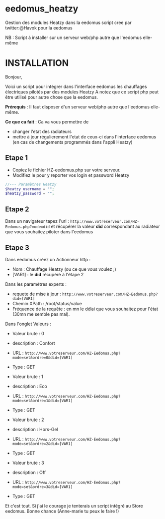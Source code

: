 # eedomus_heatzy
Gestion des modules Heatzy dans la eedomus
script cree par twitter:@Havok pour la eedomus

NB : Script à installer sur un serveur web/php autre que l'eedomus elle-même

# INSTALLATION
Bonjour,

Voici un  script pour intégrer dans l'interface eedomus les chauffages électriques pilotés par des modules Heatzy
A notez que ce script php peut être utilisé pour autre chose que la eedomus.

**Prérequis** : Il faut disposer d'un serveur web/php autre que l'eedomus elle-même.  

**Ce que ca fait** : Ca va vous permettre de
- changer l'etat des radiateurs
- mettre à jour régulierement l'etat de ceux-ci dans l'interface eedomus (en cas de changements programmés dans l'appli Heatzy)

## Etape 1
- Copiez le fichier HZ-eedomus.php sur votre serveur.
- Modifiez le pour y reporter vos login et password Heatzy

```php
//--- Paramètres Heatzy
$heatzy_username = "";
$heatzy_password = "";
```
## Etape 2
Dans un navigateur tapez l'url : ```http://www.votreserveur.com/HZ-Eedomus.php?mode=did``` et récupérer la valeur **did** correspondant au radiateur que vous souhaitez piloter dans l'eedomus

## Etape 3
Dans eedomus créez un Actionneur http :
- Nom : Chauffage Heatzy (ou ce que vous voulez ;)
- [VAR1] : le **did** récupéré à l'étape 2

Dans les paramètres experts :
- requete de mise à jour : ```http://www.votreserveur.com/HZ-Eedomus.php?did=[VAR1]```
- Chemin XPath : /root/status/value
- Fréquence de la requête : en mn le délai que vous souhaitez pour l'état (30mn me semble pas mal).

Dans l'onglet Valeurs :
- Valeur brute : 0
- description : Confort
- URL : ```http://www.votreserveur.com/HZ-Eedomus.php?mode=set&ordre=0&did=[VAR1]```
- Type : GET

- Valeur brute : 1
- description : Eco
- URL : ```http://www.votreserveur.com/HZ-Eedomus.php?mode=set&ordre=1&did=[VAR1]```
- Type : GET

- Valeur brute : 2 
- description : Hors-Gel
- URL : ```http://www.votreserveur.com/HZ-Eedomus.php?mode=set&ordre=2&did=[VAR1]```
- Type : GET

- Valeur brute : 3
- description : Off
- URL : ```http://www.votreserveur.com/HZ-Eedomus.php?mode=set&ordre=3&did=[VAR1]```
- Type : GET

Et c'est tout.
Si j'ai le courage je tenterais un script intégré au Store eedomus.
Bonne chance (Anne-marie tu peux le faire !)
